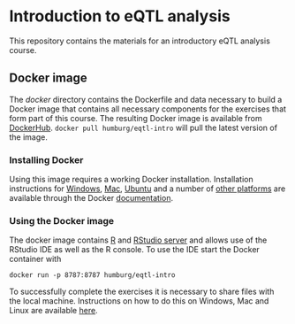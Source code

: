 # Introduction to eQTL analysis
This repository contains the materials for an introductory 
eQTL analysis course.

## Docker image
The *docker* directory contains the Dockerfile and data 
necessary to build a Docker image that contains all necessary 
components for the exercises that form part of this course.
The resulting Docker image is available from 
[DockerHub](https://registry.hub.docker.com/u/humburg/eqtl-intro/).
`docker pull humburg/eqtl-intro` will pull the latest version
of the image.

### Installing Docker
Using this image requires a working Docker installation.
Installation instructions for [Windows](https://docs.docker.com/installation/windows/),
[Mac](https://docs.docker.com/installation/mac/), 
[Ubuntu](https://docs.docker.com/installation/ubuntulinux/) and a number
of [other platforms](https://docs.docker.com/installation/) are available
through the Docker [documentation](https://docs.docker.com/).

### Using the Docker image
The docker image contains [R](http://www.r-project.org/) and 
[RStudio server](http://www.rstudio.com/) and allows use of the RStudio IDE
as well as the R console. To use the IDE start the Docker container with

```
docker run -p 8787:8787 humburg/eqtl-intro
``` 
To successfully complete the exercises it is necessary to share files
with the local machine. Instructions on how to do this on Windows, Mac and Linux
are available [here](https://github.com/rocker-org/rocker/wiki/Sharing-files-with-host-machine).
